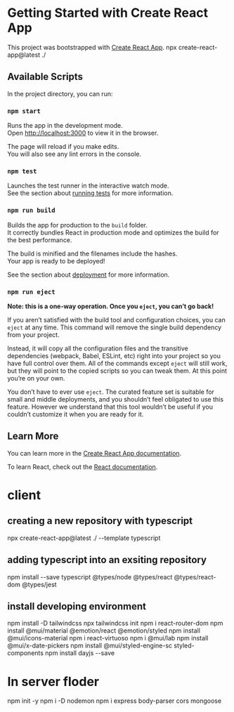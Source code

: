 # Getting Started with Create React App

This project was bootstrapped with [Create React App](https://github.com/facebook/create-react-app).
npx create-react-app@latest ./

## Available Scripts

In the project directory, you can run:

### `npm start`

Runs the app in the development mode.\
Open [http://localhost:3000](http://localhost:3000) to view it in the browser.

The page will reload if you make edits.\
You will also see any lint errors in the console.

### `npm test`

Launches the test runner in the interactive watch mode.\
See the section about [running tests](https://facebook.github.io/create-react-app/docs/running-tests) for more information.

### `npm run build`

Builds the app for production to the `build` folder.\
It correctly bundles React in production mode and optimizes the build for the best performance.

The build is minified and the filenames include the hashes.\
Your app is ready to be deployed!

See the section about [deployment](https://facebook.github.io/create-react-app/docs/deployment) for more information.

### `npm run eject`

**Note: this is a one-way operation. Once you `eject`, you can’t go back!**

If you aren’t satisfied with the build tool and configuration choices, you can `eject` at any time. This command will remove the single build dependency from your project.

Instead, it will copy all the configuration files and the transitive dependencies (webpack, Babel, ESLint, etc) right into your project so you have full control over them. All of the commands except `eject` will still work, but they will point to the copied scripts so you can tweak them. At this point you’re on your own.

You don’t have to ever use `eject`. The curated feature set is suitable for small and middle deployments, and you shouldn’t feel obligated to use this feature. However we understand that this tool wouldn’t be useful if you couldn’t customize it when you are ready for it.

## Learn More

You can learn more in the [Create React App documentation](https://facebook.github.io/create-react-app/docs/getting-started).

To learn React, check out the [React documentation](https://reactjs.org/).

# client
## creating a new repository with typescript
npx create-react-app@latest ./ --template typescript

## adding typescript into an exsiting repository
npm install --save typescript @types/node @types/react @types/react-dom @types/jest

## install developing environment
npm install -D tailwindcss
npx tailwindcss init
npm i react-router-dom
npm install @mui/material @emotion/react @emotion/styled
npm install @mui/icons-material 
npm i react-virtuoso
npm i @mui/lab
npm install @mui/x-date-pickers
npm install @mui/styled-engine-sc styled-components
npm install dayjs --save

# In server floder
npm init -y
npm i -D nodemon
npm i express body-parser cors mongoose
 